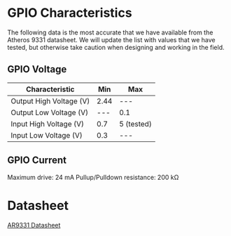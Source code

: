 # GPIO Characteristics

The following data is the most accurate that we have available from the Atheros 9331 datasheet. We will update the list with values that we have tested, but otherwise take caution when designing and working in the field.

## GPIO Voltage

| Characteristic          | Min  | Max        |
|-------------------------|------|------------|
| Output High Voltage (V) | 2.44 | ---        |
| Output Low Voltage (V)  | ---  | 0.1        |
| Input High Voltage (V)  | 0.7  | 5 (tested) |
| Input Low Voltage (V)   | 0.3  | ---        |

## GPIO Current

Maximum drive: 24 mA
Pullup/Pulldown resistance: 200 kΩ

# Datasheet

[AR9331 Datasheet](ar9331_datasheet.pdf)
